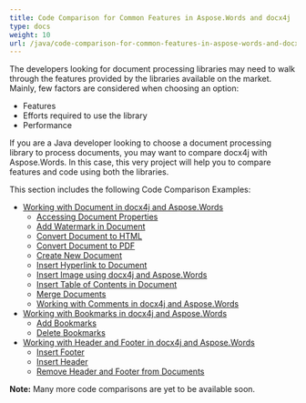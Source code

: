```yaml
---
title: Code Comparison for Common Features in Aspose.Words and docx4j
type: docs
weight: 10
url: /java/code-comparison-for-common-features-in-aspose-words-and-docx4j/
---
```


The developers looking for document processing libraries may need to walk through the features provided by the libraries available on the market. Mainly, few factors are considered when choosing an option:

- Features
- Efforts required to use the library
- Performance

If you are a Java developer looking to choose a document processing library to process documents, you may want to compare docx4j with Aspose.Words. In this case, this very project will help you to compare features and code using both the libraries.

This section includes the following Code Comparison Examples:

- [Working with Document in docx4j and Aspose.Words](/words/java/working-with-document-in-docx4j-and-aspose-words-html/)
  - [Accessing Document Properties](/words/java/accessing-document-properties-html/)
  - [Add Watermark in Document](/words/java/add-watermark-in-document-html/)
  - [Convert Document to HTML](/words/java/convert-document-to-html-html/)
  - [Convert Document to PDF](/words/java/convert-document-to-pdf-html/)
  - [Create New Document](/words/java/create-new-document-html/)
  - [Insert Hyperlink to Document](/words/java/insert-hyperlink-to-document-html/)
  - [Insert Image using docx4j and Aspose.Words](/words/java/insert-image-using-docx4j-and-aspose-words-html/)
  - [Insert Table of Contents in Document](/words/java/insert-table-of-contents-in-document-html/)
  - [Merge Documents](/words/java/merge-documents-html/)
  - [Working with Comments in docx4j and Aspose.Words](/words/java/working-with-comments-in-docx4j-and-aspose-words-html/)
- [Working with Bookmarks in docx4j and Aspose.Words](/words/java/working-with-bookmarks-in-docx4j-and-aspose-words-html/)
  - [Add Bookmarks](/words/java/add-bookmarks-html/)
  - [Delete Bookmarks](/words/java/delete-bookmarks-html/)
- [Working with Header and Footer in docx4j and Aspose.Words](/words/java/working-with-header-and-footer-in-docx4j-and-aspose-words-html/)
  - [Insert Footer](/words/java/insert-footer-html/)
  - [Insert Header](/words/java/insert-header-html/)
  - [Remove Header and Footer from Documents](/words/java/remove-header-and-footer-from-documents-html/)

**Note:** Many more code comparisons are yet to be available soon.
